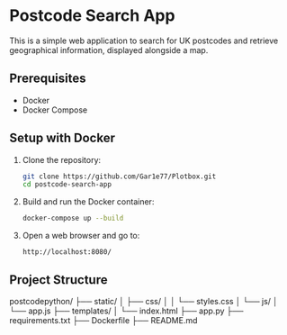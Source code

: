 # Postcode Search App

This is a simple web application to search for UK postcodes and retrieve geographical information, displayed alongside a map.

## Prerequisites

- Docker
- Docker Compose

## Setup with Docker

1. Clone the repository:
    ```sh
    git clone https://github.com/Gar1e77/Plotbox.git
    cd postcode-search-app
    ```

2. Build and run the Docker container:
    ```sh
    docker-compose up --build
    ```

3. Open a web browser and go to:
    ```
    http://localhost:8080/
    ```

## Project Structure

postcodepython/
├── static/
│   ├── css/
│   │   └── styles.css
│   └── js/
│       └── app.js
├── templates/
│   └── index.html
├── app.py
├── requirements.txt
├── Dockerfile
├── README.md
